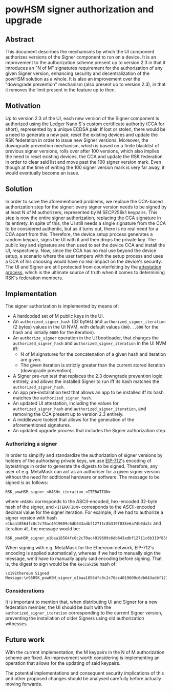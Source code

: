 # powHSM signer authorization and upgrade

## Abstract

This document describes the mechanisms by which the UI component authorizes versions of
the Signer component to run on a device. It is an improvement to the authorization scheme
present up to version 2.3 in that it introduces an "N of M" signatures requirement for the
authorization of any given Signer version, enhancing security and decentralization of the
powHSM solution as a whole. It is also an improvement over the "downgrade prevention"
mechanism (also present up to version 2.3), in that it removes the limit present in the
feature up to then.

## Motivation

Up to version 2.3 of the UI, each new version of the Signer component is authorized using
the Ledger Nano S's custom certificate authority (CCA for short), represented by a unique
ECDSA pair. If lost or stolen, there would be a need to generate a new pair, reset the
existing devices and update the RSK federation in order to issue new Signer versions.
Moreover, the downgrade prevention mechanism, which is based on a finite blacklist of
previous signer versions, rolls over after 100 versions, which also implies the need to
reset existing devices, the CCA and update the RSK federation in order to clear said list
and move past the 100 signer version mark. Even though at the time of writing the 100
signer version mark is very far away, it would eventually become an issue.

## Solution

In order to solve the aforementioned problems, we replace the CCA-based authorization step
for the signer: every signer version needs to be signed by at least N of M authorizers,
represented by M SECP256k1 keypairs. This step is now the entire signer authorization,
replacing the CCA signature in its entirety. In spite of this, the UI still needs a single
signature from the CCA to be considered authentic, but as it turns out, there is no real
need for a CCA apart from this. Therefore, the device setup process generates a random
keypair, signs the UI with it and then drops the private key. The public key and signature
are then used to set the device CCA and install the UI, respectively. Now, since the CCA
has no real use beyond the device setup, a scenario where the user tampers with the setup
process and uses a CCA of his choosing would have no real impact on the device's security.
The UI and Signer are still protected from counterfeiting by the [attestation
process](./attestation.md), which is the ultimate source of truth when it comes to
determining RSK's federation members.

## Implementation

The signer authorization is implemented by means of:

- A hardcoded set of M public keys in the UI.
- An `authorized_signer_hash` (32 bytes) and `authorized_signer_iteration` (2 bytes)
  values in the UI NVM, with default values (`000...000` for the hash and initially `0000`
  for the iteration).
- An `authorize_signer` operation in the UI bootloader, that changes the
  `authorized_signer_hash` and `authorized_signer_iteration` in the UI NVM iff:
  - N of M signatures for the concatenation of a given hash and iteration are given.
  - The given iteration is strictly greater than the current stored iteration (downgrade
    prevention).
- A Signer pre-run test that replaces the 2.3 downgrade prevention logic entirely, and
  allows the installed Signer to run iff its hash matches the `authorized_signer_hash`.
- An app pre-installation test that allows an app to be installed iff its hash matches the `authorized_signer_hash`.
- An updated UI attestation, including the values for `authorized_signer_hash` and
  `authorized_signer_iteration`, and removing the CCA present up to version 2.3 entirely.
- A middleware toolset that allows for the generation of the aforementioned signatures.
- An updated upgrade process that includes the Signer authorization step.

### Authorizing a signer

In order to simplify and standardize the authorization of signer versions by holders of
the authorising private keys, we use [EIP-712](https://eips.ethereum.org/EIPS/eip-712)'s
encoding of bytestrings in order to generate the digests to be signed. Therefore, any user
of e.g. MetaMask can act as an authoriser for a given signer version without the need for
additional hardware or software. The message to be signed is as follows:

```
RSK_powHSM_signer_<HASH>_iteration_<ITERATION>
```

where `<HASH>` corresponds to the ASCII-encoded, hex-encoded 32-byte hash of the signer,
and `<ITERATION>` corresponds to the ASCII-encoded decimal value for the signer iteration.
For example, if we had to authorize a signer version with hash
`e1baa18564fc0c2c70ac4019609c6db643adbf12711c8b319f838e6a74b0da2c` and iteration `45`, the
message would be:

```
RSK_powHSM_signer_e1baa18564fc0c2c70ac4019609c6db643adbf12711c8b319f838e6a74b0da2c_iteration_45
```

When signing with e.g. MetaMask for the Ethereum network, EIP-712's encoding is applied
automatically, whereas if we had to manually sign the message, we'd have to manually apply
said encoding before signing. That is, the digest to sign would be the `keccak256` hash
of:

```
\x19Ethereum Signed Message:\n95RSK_powHSM_signer_e1baa18564fc0c2c70ac4019609c6db643adbf12711c8b319f838e6a74b0da2c_iteration_45
```

### Considerations

It is important to mention that, when distributing UI and Signer for a new federation
member, the UI should be built with the `authorized_signer_iteration` corresponding to the
current Signer version, preventing the installation of older Signers using old
authorization witnesses.

## Future work

With the current implementation, the M keypairs in the N of M authorization scheme are
fixed. An improvement worth considering is implementing an operation that allows for the
updating of said keypairs.

The potential implementations and consequent security implications of this and other proposed changes should be analysed carefully before actually moving forwards.